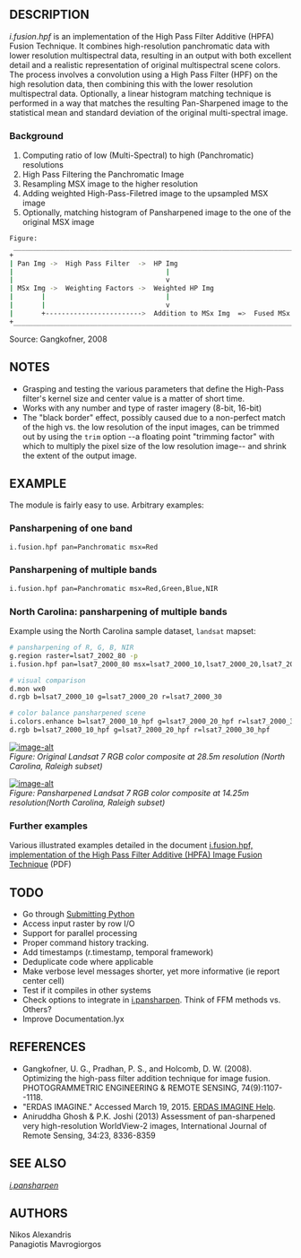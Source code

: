 ## DESCRIPTION

*i.fusion.hpf* is an implementation of the High Pass Filter Additive
(HPFA) Fusion Technique. It combines high-resolution panchromatic data
with lower resolution multispectral data, resulting in an output with
both excellent detail and a realistic representation of original
multispectral scene colors. The process involves a convolution using a
High Pass Filter (HPF) on the high resolution data, then combining this
with the lower resolution multispectral data. Optionally, a linear
histogram matching technique is performed in a way that matches the
resulting Pan-Sharpened image to the statistical mean and standard
deviation of the original multi-spectral image.

### Background

1. Computing ratio of low (Multi-Spectral) to high (Panchromatic)
    resolutions
2. High Pass Filtering the Panchromatic Image
3. Resampling MSX image to the higher resolution
4. Adding weighted High-Pass-Filetred image to the upsampled MSX image
5. Optionally, matching histogram of Pansharpened image to the one of
    the original MSX image

```sh
Figure:
 ____________________________________________________________________________
+                                                                            +
| Pan Img ->  High Pass Filter  ->  HP Img                                   |
|                                      |                                     |
|                                      v                                     |
| MSx Img ->  Weighting Factors ->  Weighted HP Img                          |
|       |                              |                                     |
|       |                              v                                     |
|       +------------------------>  Addition to MSx Img  =>  Fused MSx Image |
+____________________________________________________________________________+

```

Source: Gangkofner, 2008

## NOTES

- Grasping and testing the various parameters that define the
    High-Pass filter's kernel size and center value is a matter of short
    time.
- Works with any number and type of raster imagery (8-bit, 16-bit)
- The "black border" effect, possibly caused due to a non-perfect
    match of the high vs. the low resolution of the input images, can be
    trimmed out by using the `trim` option --a floating point "trimming
    factor" with which to multiply the pixel size of the low resolution
    image-- and shrink the extent of the output image.

## EXAMPLE

The module is fairly easy to use. Arbitrary examples:

### Pansharpening of one band

```sh
i.fusion.hpf pan=Panchromatic msx=Red
```

### Pansharpening of multiple bands

```sh
i.fusion.hpf pan=Panchromatic msx=Red,Green,Blue,NIR
```

### North Carolina: pansharpening of multiple bands

Example using the North Carolina sample dataset, `landsat` mapset:

```sh
# pansharpening of R, G, B, NIR
g.region raster=lsat7_2002_80 -p
i.fusion.hpf pan=lsat7_2000_80 msx=lsat7_2000_10,lsat7_2000_20,lsat7_2000_30,lsat7_2000_40 suffix=_hpf

# visual comparison
d.mon wx0
d.rgb b=lsat7_2000_10 g=lsat7_2000_20 r=lsat7_2000_30

# color balance pansharpened scene
i.colors.enhance b=lsat7_2000_10_hpf g=lsat7_2000_20_hpf r=lsat7_2000_30_hpf
d.rgb b=lsat7_2000_10_hpf g=lsat7_2000_20_hpf r=lsat7_2000_30_hpf
```

[![image-alt](i_fusion_hpf_lsat7_orig_rgb.png)](i_fusion_hpf_lsat7_orig_rgb.png)  
*Figure: Original Landsat 7 RGB color composite at 28.5m resolution
(North Carolina, Raleigh subset)*

[![image-alt](i_fusion_hpf_lsat7_hpf_rgb.png)](i_fusion_hpf_lsat7_hpf_rgb.png)  
*Figure: Pansharpened Landsat 7 RGB color composite at 14.25m
resolution(North Carolina, Raleigh subset)*

### Further examples

Various illustrated examples detailed in the document [i.fusion.hpf,
implementation of the High Pass Filter Additive (HPFA) Image Fusion
Technique](https://gitlab.com/NikosAlexandris/i.fusion.hpf/blob/master/Documentation.pdf)
(PDF)

## TODO

- Go through [Submitting
    Python](https://trac.osgeo.org/grass/wiki/Submitting/Python)
- Access input raster by row I/O
- Support for parallel processing
- Proper command history tracking.
- Add timestamps (r.timestamp, temporal framework)
- Deduplicate code where applicable
- Make verbose level messages shorter, yet more informative (ie report
    center cell)
- Test if it compiles in other systems
- Check options to integrate in
    [i.pansharpen](https://grass.osgeo.org/grass-stable/manuals/i.pansharpen.html).
    Think of FFM methods vs. Others?
- Improve Documentation.lyx

## REFERENCES

- Gangkofner, U. G., Pradhan, P. S., and Holcomb, D. W. (2008).
    Optimizing the high-pass filter addition technique for image fusion.
    PHOTOGRAMMETRIC ENGINEERING & REMOTE SENSING, 74(9):1107--1118.
- "ERDAS IMAGINE." Accessed March 19, 2015. [ERDAS IMAGINE
    Help](http://doc.hexagongeospatial.com/ERDAS-IMAGINE/ERDAS_IMAGINE_Help/#ii_hpfmerge_mergedialog.htm).
- Aniruddha Ghosh & P.K. Joshi (2013) Assessment of pan-sharpened very
    high-resolution WorldView-2 images, International Journal of Remote
    Sensing, 34:23, 8336-8359

## SEE ALSO

*[i.pansharpen](https://grass.osgeo.org/grass-stable/manuals/i.pansharpen.html)*

## AUTHORS

Nikos Alexandris  
Panagiotis Mavrogiorgos
